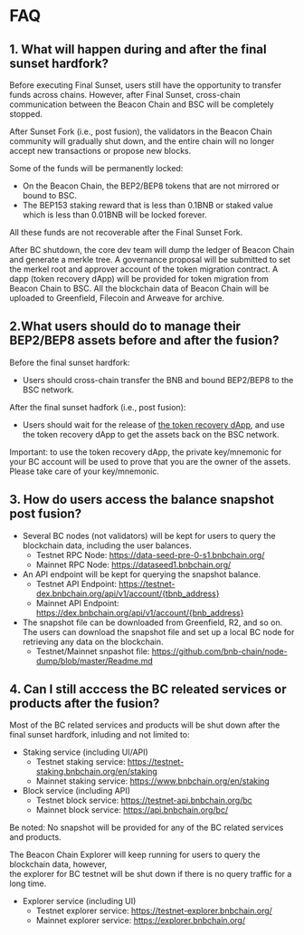# FAQ

## 1. What will happen during and after the final sunset hardfork?

Before executing Final Sunset, users still have the opportunity to transfer funds across chains. However, after Final
Sunset, cross-chain communication between the Beacon Chain and BSC will be completely stopped.

After Sunset Fork (i.e., post fusion), the validators in the Beacon Chain community will gradually shut down, and the entire chain will no
longer accept new transactions or propose new blocks.

Some of the funds will be permanently locked:

* On the Beacon Chain, the BEP2/BEP8 tokens that are not mirrored or bound to BSC.
* The BEP153 staking reward that is less than 0.1BNB or staked value which is less than 0.01BNB will be locked forever.

All these funds are not recoverable after the Final Sunset Fork.

After BC shutdown, the core dev team will dump the ledger of Beacon Chain and generate a merkle tree.
A governance proposal will be submitted to set the merkel root and approver account of the token migration contract.
A dapp (token recovery dApp) will be provided for token migration from Beacon Chain to BSC.
All the blockchain data of Beacon Chain will be uploaded to Greenfield, Filecoin and Arweave for archive.

## 2.What users should do to manage their BEP2/BEP8 assets before and after the fusion?

Before the final sunset hardfork:

* Users should cross-chain transfer the BNB and bound BEP2/BEP8 to the BSC network.

After the final sunset hadfork (i.e., post fusion):

* Users should wait for the release of [the token recovery dApp](token-recovery.md), and use the token recovery dApp to get the assets back on
  the BSC network.

Important: to use the token recovery dApp, the private key/mnemonic for your BC account will be used to prove that you
are the owner of the assets. Please take care of your key/mnemonic.

## 3. How do users access the balance snapshot post fusion?

* Several BC nodes (not validators) will be kept for users to query the blockchain data, including the user balances.
    - Testnet RPC Node: https://data-seed-pre-0-s1.bnbchain.org/
    - Mainnet RPC Node: https://dataseed1.bnbchain.org/
* An API endpoint will be kept for querying the snapshot balance.
    - Testnet API Endpoint: https://testnet-dex.bnbchain.org/api/v1/account/{tbnb_address}
    - Mainnet API Endpoint: https://dex.bnbchain.org/api/v1/account/{bnb_address}
* The snapshot file can be downloaded from Greenfield, R2, and so on. The users can download the snapshot file and set up
  a local BC node for retrieving any data on the blockchain.
    - Testnet/Mainnet snpashot file: https://github.com/bnb-chain/node-dump/blob/master/Readme.md

## 4. Can I still acccess the BC releated services or products after the fusion?

Most of the BC related services and products will be shut down after the final sunset hardfork, inluding and not limited to:

* Staking service (including UI/API) 
    - Testnet staking service: https://testnet-staking.bnbchain.org/en/staking
    - Mainnet staking service: https://www.bnbchain.org/en/staking
* Block service (including API)
    - Testnet block service: https://testnet-api.bnbchain.org/bc
    - Mainnet block service: https://api.bnbchain.org/bc/

Be noted: No snapshot will be provided for any of the BC related services and products.

The Beacon Chain Explorer will keep running for users to query the blockchain data, however,   
the explorer for BC testnet will be shut down if there is no query traffic for a long time.

* Explorer service (including UI)
    - Testnet explorer service: https://testnet-explorer.bnbchain.org/
    - Mainnet explorer service: https://explorer.bnbchain.org/